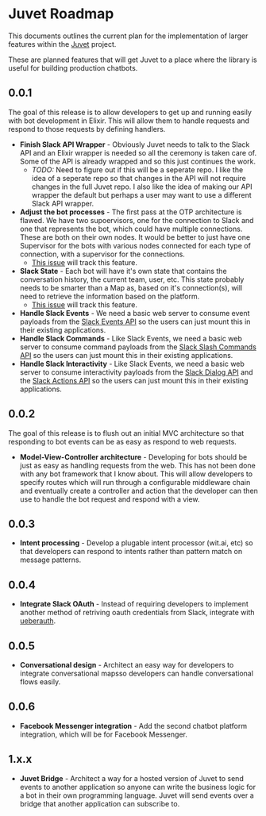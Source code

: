 Juvet Roadmap
=============

This documents outlines the current plan for the implementation of larger features within the [Juvet](juvet/juvet) project.

These are planned features that will get Juvet to a place where the library is useful for building production chatbots.

## 0.0.1

The goal of this release is to allow developers to get up and running easily with bot development in Elixir. This will allow them to handle requests and respond to those requests by defining handlers.

* **Finish Slack API Wrapper** - Obviously Juvet needs to talk to the Slack API and an Elixir wrapper is needed so all the ceremony is taken care of. Some of the API is already wrapped and so this just continues the work.
    * _TODO:_ Need to figure out if this will be a seperate repo. I like the idea of a seperate repo so that changes in the API will not require changes in the full Juvet repo. I also like the idea of making our API wrapper the default but perhaps a user may want to use a different Slack API wrapper.
* **Adjust the bot processes** - The first pass at the OTP architecture is flawed. We have two supoervisors, one for the connection to Slack and one that represents the bot, which could have multiple connections. These are both on their own nodes. It would be better to just have one Supervisor for the bots with various nodes connected for each type of connection, with a supervisor for the connections.
    * [This issue](https://github.com/juvet/juvet/issues/22) will track this feature.
* **Slack State** - Each bot will have it's own state that contains the conversation history, the current team, user, etc. This state probably needs to be smarter than a Map as, based on it's connection(s), will need to retrieve the information based on the platform.
    * [This issue](https://github.com/juvet/juvet/issues/21) will track this feature.
* **Handle Slack Events** - We need a basic web server to consume event payloads from the [Slack Events API](https://api.slack.com/events-api) so the users can just mount this in their existing applications.
* **Handle Slack Commands** - Like Slack Events, we need a basic web server to consume command payloads from the [Slack Slash Commands API](https://api.slack.com/slash-commands) so the users can just mount this in their existing applications.
* **Handle Slack Interactivity** - Like Slack Events, we need a basic web server to consume interactivity payloads from the [Slack Dialog API](https://api.slack.com/dialogs) and the [Slack Actions API](https://api.slack.com/actions) so the users can just mount this in their existing applications.

## 0.0.2

The goal of this release is to flush out an initial MVC architecture so that responding to bot events can be as easy as respond to web requests.

* **Model-View-Controller architecture** - Developing for bots should be just as easy as handling requests from the web. This has not been done with any bot framework that I know about. This will allow developers to specify routes which will run through a configurable middleware chain and eventually create a controller and action that the developer can then use to handle the bot request and respond with a view.

## 0.0.3

* **Intent processing** - Develop a plugable intent processor (wit.ai, etc) so that developers can respond to intents rather than pattern match on message patterns.

## 0.0.4

* **Integrate Slack OAuth** - Instead of requiring developers to implement another method of retriving oauth credentials from Slack, integrate with [ueberauth](https://github.com/ueberauth/ueberauth).

## 0.0.5

* **Conversational design** - Architect an easy way for developers to integrate conversational mapsso developers can handle conversational flows easily.

## 0.0.6

* **Facebook Messenger integration** - Add the second chatbot platform integration, which will be for Facebook Messenger.

## 1.x.x

* **Juvet Bridge** - Architect a way for a hosted version of Juvet to send events to another application so anyone can write the business logic for a bot in their own programming language. Juvet will send events over a bridge that another application can subscribe to.
